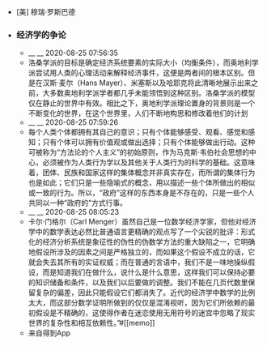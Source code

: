 - [美] 穆瑞·罗斯巴德
- ### 经济学的争论
    - __ __ 2020-08-25 07:56:35
    - 洛桑学派的目标是确定经济系统要素的实际大小（均衡条件），而奥地利学派尝试用人类的心理活动来解释经济事件，这便是两者间的根本区别。但是在汉斯·麦尔（Hans Mayer）、米塞斯以及哈耶克将此清晰地展示出来之前，大多数奥地利学派学者都几乎未能领悟到这种区别。洛桑学派的模型仅在静止的世界中有效。相比之下，奥地利学派理论置身的背景则是一个不断变化的世界，在这个世界里，人们不断地构思和修改着他们的计划
    - __ __ 2020-08-25 07:59:26
    - 每个人类个体都拥有其自己的意识；只有个体能够感受、观看、感觉和感知；只有个体可以拥有价值观或做出选择；只有个体能够做出行动。这种可被称为“方法论的个人主义”的初始原则，作为马克斯·韦伯社会思想的中心，必须被作为人类行为学以及其他关于人类行为的科学的基础。这意味着，团体、民族和国家这样的集体概念并非真实存在，而所谓的集体行为也是如此；它们只是一些隐喻式的概念，用以描述一些个体所做出的相似或一致的行为。所以，“政府”这样的东西本身是不存在的，只是一些个人共同以一种“政府的”方式行事。
    - __ __ 2020-08-25 08:05:23
    - 卡尔·门格尔（Carl Menger）虽然自己是一位数学经济学家，但他对经济学中的数学表达必然比普通语言更精确的观点写了一个尖锐的批评：形式化的经济分析系统是象征性的伪性的伪数学方法的重大缺陷之一，它明确地假设所涉及的因素之间是严格独立的，而如果这个假设不成立的话，它就会失去其所有的实证权威；而在普通的言语中，我们不是一味地操纵假设，而是知道我们在做什么，说什么是什么意思，这样我们可以保持必要的知识储备和条件，以及我们以后要做的调整。我们不能在几页代数里保留复杂的偏差，因此只能假设它们都消失了。近代的经济学中数学的比例太大，而这部分数学证明所做到的仅仅是混淆视听，因为它们所依赖的最初假设是不精确的，这使得作者在迷恋使用无用符号的迷宫中忽略了现实世界的复杂性和相互依赖性。”#[[memo]]
    - 来自得到App
